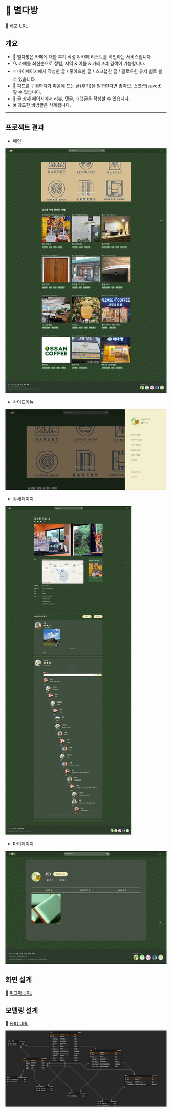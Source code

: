 
# 🍧 별다방

🔗 [배포 URL](http://semipjt1122-env.eba-apivr4wu.ap-northeast-2.elasticbeanstalk.com)

## 개요

- 🍩 별다방은 카페에 대한 후기 작성 & 카페 리스트를 확인하는 서비스입니다.
- 🔍 카페를 최신순으로 정렬, 지역 & 이름 & 카테고리 검색이 가능합니다.
- ⭐ 마이페이지에서 작성한 글 / 좋아요한 글 / 스크랩한 글 / 팔로우한 유저 별로 볼 수 있습니다.
- 💖 피드를 구경하다가 마음에 드는 글(후기)을 발견한다면 좋아요, 스크랩(saved) 할 수 있습니다.
- 💬 글 상세 페이지에서 리뷰, 댓글, 대댓글을 작성할 수 있습니다.
- ❌ 과도한 비방글은 삭제됩니다.

<hr>

## 프로젝트 결과

- 메인

![1](README.assets/1.jpeg)

- 사이드메뉴

![side](README.assets/side.png)

- 상세페이지

![2](README.assets/2.jpeg)

- 마이페이지

![3](README.assets/3.jpeg)

## 화면 설계

🔗 [피그마 URL](https://www.figma.com/file/4hhOkRZrAzStZMRCVudBMu/Untitled?node-id=0%3A1)



## 모델링 설계

🔗 [ERD URL](https://www.erdcloud.com/d/RbGaBFTTN9tycRBWe)

![별다방](README.assets/별다방.png)

